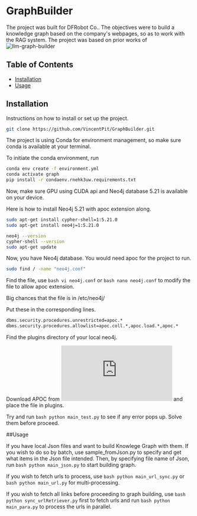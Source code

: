 # GraphBuilder

The project was built for DFRobot Co.. The objectives were to build a knowledge graph based on the company's webpages, so as to work with the RAG system. 
The project was based on prior works of ![llm-graph-builder](https://github.com/BinNong/llm-graph-builder.git)

## Table of Contents

- [Installation](#installation)
- [Usage](#usage)


## Installation

Instructions on how to install or set up the project.

```bash
git clone https://github.com/VincentPit/GraphBuilder.git
```
The project is using Conda for environment management, so make sure conda is available at your terminal.

To initiate the conda environment, run 

```bash 
conda env create -f environment.yml
conda activate graph
pip install -r condaenv.rnehk3uw.requirements.txt
```

Now, make sure GPU using CUDA api and Neo4j database 5.21 is available on your device. 

Here is how to install Neo4j 5.21 with apoc extension along. 
```bash 
sudo apt-get install cypher-shell=1:5.21.0
sudo apt-get install neo4j=1:5.21.0

neo4j --version
cypher-shell --version
sudo apt-get update
```
Now, you have Neo4j database. You would need apoc for the project to run. 

```bash 
sudo find / -name "neo4j.conf"
```

Find the file, use ```bash vi neo4j.conf``` or ```bash nano neo4j.conf``` to modify the file to allow apoc extension. 

Big chances that the file is in /etc/neo4j/

Put these in the corresponding lines. 

```bash 
dbms.security.procedures.unrestricted=apoc.*
dbms.security.procedures.allowlist=apoc.coll.*,apoc.load.*,apoc.*
```
Find the plugins directory of your local neo4j. 

Download APOC from ![apoc](https://github.com/neo4j/apoc/releases/download/5.21.0/apoc-5.21.0-core.jar) and place the file in plugins. 

Try and run ```bash python main_test.py``` to see if any error pops up. Solve them before proceed.

##Usage

If you have local Json files and want to build Knowlege Graph with them. If you wish to do so by batch, use sample_fromJson.py to specify and get what items in the Json file intended.
Then, by specifying file name of Json, run ```bash python main_json.py``` to start building graph. 

If you wish to fetch urls to process, use ```bash python main_url_sync.py``` or ```bash python main_url.py``` for multi-processing. 

If you wish to fetch all links before proceeding to graph building, use ```bash python sync_urlRetriever.py``` first to fetch urls and run ```bash python main_para.py``` to process the urls in parallel. 